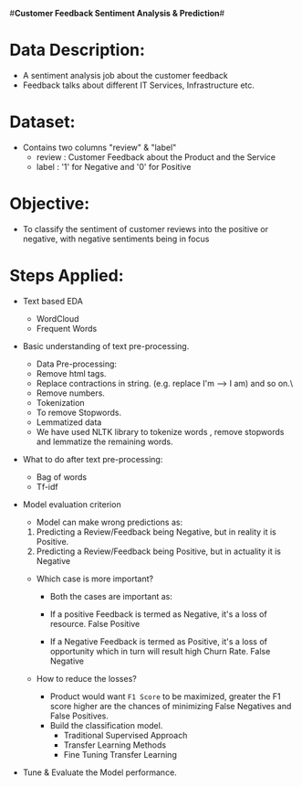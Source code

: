 #**Customer Feedback Sentiment Analysis & Prediction**#
 
# **Data Description**:

- A sentiment analysis job about the customer feedback
- Feedback talks about different IT Services, Infrastructure etc.

# **Dataset**:

- Contains two columns "review" & "label"
    - review : Customer Feedback about the Product and the Service
    - label : '1' for Negative and '0' for Positive

# **Objective**:

- To classify the sentiment of customer reviews into the positive or negative, with negative sentiments being in focus

# **Steps Applied**:
- Text based EDA
  - WordCloud
  - Frequent Words
- Basic understanding of text pre-processing.
  - Data Pre-processing:
  - Remove html tags.
  - Replace contractions in string. (e.g. replace I'm --> I am) and so on.\
  - Remove numbers.
  - Tokenization
  - To remove Stopwords.
  - Lemmatized data
  - We have used NLTK library to tokenize words , remove stopwords and lemmatize the remaining words.

- What to do after text pre-processing:
    - Bag of words
    - Tf-idf

- Model evaluation criterion

  - Model can make wrong predictions as:

   1. Predicting a Review/Feedback being Negative, but in reality it is Positive. 
   2. Predicting a Review/Feedback being Positive, but in actuality it is Negative

  - Which case is more important? 
    * Both the cases are important as:

    * If a positive Feedback is termed as Negative, it's a loss of resource. False Positive

    * If a Negative Feedback is termed as Positive, it's a loss of opportunity which in turn will result high Churn Rate. False Negative 



   - How to reduce the losses?

     * Product would want `F1 Score` to be maximized, greater the F1  score higher are the chances of minimizing False Negatives and False Positives. 
     - Build the classification model.
       - Traditional Supervised Approach
       - Transfer Learning Methods
       - Fine Tuning Transfer Learning

- Tune & Evaluate the Model performance.
